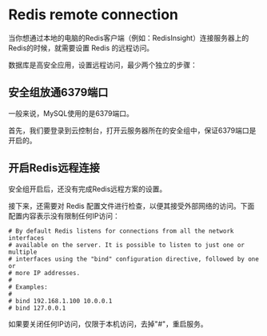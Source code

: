 # Redis remote connection

当你想通过本地的电脑的Redis客户端（例如：RedisInsight）连接服务器上的Redis的时候，就需要设置 Redis 的远程访问。

数据库是高安全应用，设置远程访问，最少两个独立的步骤：

## 安全组放通6379端口

一般来说，MySQL使用的是6379端口。  

首先，我们要登录到云控制台，打开云服务器所在的安全组中，保证6379端口是开启的。


## 开启Redis远程连接

安全组开启后，还没有完成Redis远程方案的设置。  

接下来，还需要对 Redis 配置文件进行检查，以便其接受外部网络的访问。下面配置内容表示没有限制任何IP访问：

```
# By default Redis listens for connections from all the network interfaces
# available on the server. It is possible to listen to just one or multiple
# interfaces using the "bind" configuration directive, followed by one or
# more IP addresses.
#
# Examples:
#
# bind 192.168.1.100 10.0.0.1
# bind 127.0.0.1
```

如果要关闭任何IP访问，仅限于本机访问，去掉"#"，重启服务。
